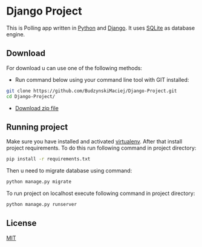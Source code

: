# Django Project

This is Polling app written in [Python] and [Django]. It uses [SQLite] as database engine. 

## Download

For download u can use one of the following methods:
 - Run command below using your command line tool with GIT installed:
  ```sh
  git clone https://github.com/BudzynskiMaciej/Django-Project.git
  cd Django-Project/
  ```
  - [Download zip file](https://github.com/BudzynskiMaciej/Django-Project/archive/develop.zip)

## Running project

Make sure you have installed and activated [virtualenv].
After that install project requirements. To do this run following command in project directory:
```sh
pip install -r requirements.txt
```
Then u need to migrate database using command:
```sh
python manage.py migrate
```
To run project on localhost execute following command in project directory:
```sh
python manage.py runserver
```

## License

[MIT](https://github.com/BudzynskiMaciej/Django-Project/blob/develop/LICENSE)

[Python]: <https://www.python.org/>
[Django]: <https://www.djangoproject.com/>
[SQLite]: <https://www.sqlite.org/>
[virtualenv]: <https://virtualenv.pypa.io/en/stable/>
[DjangoTutorial]: <https://docs.djangoproject.com/en/2.0/intro/tutorial01/>
